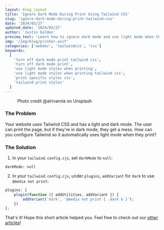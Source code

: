 ```yaml
---
layout: blog_layout
title: 'Ignore Dark Mode During Print Using Tailwind CSS'
slug: 'ignore-dark-mode-during-print-tailwind-css'
date: '2024/03/27'
updated_date: '2024/03/27'
author: 'Justin Golden'
preview_text: 'Learn how to ignore dark mode and use light mode when the user prints your page in your Tailwind CSS project'
img: '/img/blog/printer.avif'
categories: ['webdev', 'tailwindcss', 'css']
keywords:
  [
    'turn off dark mode print tailwind css',
    'turn off dark mode print',
    'use light mode styles when printing',
    'use light mode styles when printing tailwind css',
    'print specific styles css',
    'tailwind print styles'
  ]
---
```


<figure>
  <picture>
    <source type="image/avif" srcset="/img/blog/printer.avif" alt="" />
    <img src="/img/blog/printer.jpg" alt="">
  </picture>
  <figcaption>Photo credit @alrivarola on Unsplash</figcaption>
</figure>

### The Problem

Your website uses Tailwind CSS and has a light and dark mode. The user can print the page, but if they're in dark mode, they get a mess. How can you configure Tailwind so it automatically uses light mode when they print?

### The Solution

1. In your `tailwind.config.cjs`, set `darkMode` to `null`:

`darkMode: null`

2. In your `tailwind.config.cjs`, under `plugins`, `addVariant` for `dark` to use `@media not print`:

```js
plugins: [
	plugin(function ({ addUtilities, addVariant }) {
		addVariant('dark', '@media not print { .dark & }');
	})
];
```

That's it! Hope this short article helped you. Feel free to check out our [other articles](/blog)!
